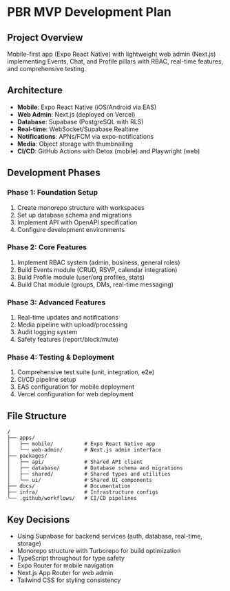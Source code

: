 # PBR MVP Development Plan

## Project Overview
Mobile-first app (Expo React Native) with lightweight web admin (Next.js) implementing Events, Chat, and Profile pillars with RBAC, real-time features, and comprehensive testing.

## Architecture
- **Mobile**: Expo React Native (iOS/Android via EAS)
- **Web Admin**: Next.js (deployed on Vercel)
- **Database**: Supabase (PostgreSQL with RLS)
- **Real-time**: WebSocket/Supabase Realtime
- **Notifications**: APNs/FCM via expo-notifications
- **Media**: Object storage with thumbnailing
- **CI/CD**: GitHub Actions with Detox (mobile) and Playwright (web)

## Development Phases

### Phase 1: Foundation Setup
1. Create monorepo structure with workspaces
2. Set up database schema and migrations
3. Implement API with OpenAPI specification
4. Configure development environments

### Phase 2: Core Features
1. Implement RBAC system (admin, business, general roles)
2. Build Events module (CRUD, RSVP, calendar integration)
3. Build Profile module (user/org profiles, stats)
4. Build Chat module (groups, DMs, real-time messaging)

### Phase 3: Advanced Features
1. Real-time updates and notifications
2. Media pipeline with upload/processing
3. Audit logging system
4. Safety features (report/block/mute)

### Phase 4: Testing & Deployment
1. Comprehensive test suite (unit, integration, e2e)
2. CI/CD pipeline setup
3. EAS configuration for mobile deployment
4. Vercel configuration for web deployment

## File Structure
```
/
├── apps/
│   ├── mobile/          # Expo React Native app
│   └── web-admin/       # Next.js admin interface
├── packages/
│   ├── api/             # Shared API client
│   ├── database/        # Database schema and migrations
│   ├── shared/          # Shared types and utilities
│   └── ui/              # Shared UI components
├── docs/                # Documentation
├── infra/               # Infrastructure configs
└── .github/workflows/   # CI/CD pipelines
```

## Key Decisions
- Using Supabase for backend services (auth, database, real-time, storage)
- Monorepo structure with Turborepo for build optimization
- TypeScript throughout for type safety
- Expo Router for mobile navigation
- Next.js App Router for web admin
- Tailwind CSS for styling consistency
